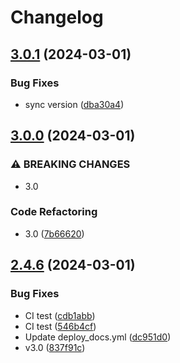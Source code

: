 # Changelog

## [3.0.1](https://github.com/zhinjs/zhin/compare/v3.0.0...v3.0.1) (2024-03-01)


### Bug Fixes

* sync version ([dba30a4](https://github.com/zhinjs/zhin/commit/dba30a425e6e660a18380281cfa9d2a346b3bd0f))

## [3.0.0](https://github.com/zhinjs/zhin/compare/v2.4.6...v3.0.0) (2024-03-01)


### ⚠ BREAKING CHANGES

* 3.0

### Code Refactoring

* 3.0 ([7b66620](https://github.com/zhinjs/zhin/commit/7b66620595d06af0b2585c8dba805dc080dd4321))

## [2.4.6](https://github.com/zhinjs/zhin/compare/v2.4.5...v2.4.6) (2024-03-01)


### Bug Fixes

* CI test ([cdb1abb](https://github.com/zhinjs/zhin/commit/cdb1abb559dff6351477483b946ea0f7ddee970a))
* CI test ([546b4cf](https://github.com/zhinjs/zhin/commit/546b4cfdb9436c454a439cfae26d759a7067e997))
* Update deploy_docs.yml ([dc951d0](https://github.com/zhinjs/zhin/commit/dc951d08f6288203197f9b1a6fa22e68124bd8ca))
* v3.0 ([837f91c](https://github.com/zhinjs/zhin/commit/837f91c54f302bd69b12d57917c244d4581d5de6))
